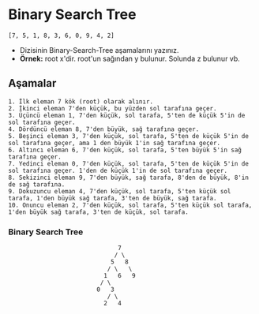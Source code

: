 ﻿# Binary Search Tree
 ```
 [7, 5, 1, 8, 3, 6, 0, 9, 4, 2] 
 ```
- Dizisinin Binary-Search-Tree aşamalarını yazınız.					
- **Örnek:** root x'dir. root'un sağından y bulunur. Solunda z bulunur vb.			

## Aşamalar
```
1. İlk eleman 7 kök (root) olarak alınır.
2. İkinci eleman 7'den küçük, bu yüzden sol tarafına geçer.
3. Üçüncü eleman 1, 7'den küçük, sol tarafa, 5'ten de küçük 5'in de sol tarafına geçer.
4. Dördüncü eleman 8, 7'den büyük, sağ tarafına geçer.
5. Beşinci eleman 3, 7'den küçük, sol tarafa, 5'ten de küçük 5'in de sol tarafına geçer, ama 1 den büyük 1'in sağ tarafına geçer.
6. Altıncı eleman 6, 7'den küçük, sol tarafa, 5'ten büyük 5'in sağ tarafına geçer.
7. Yedinci eleman 0, 7'den küçük, sol tarafa, 5'ten de küçük 5'in de sol tarafına geçer. 1'den de küçük 1'in de sol tarafına geçer.
8. Sekizinci eleman 9, 7'den büyük, sağ tarafa, 8'den de büyük, 8'in de sağ tarafına.
9. Dokuzuncu eleman 4, 7'den küçük, sol tarafa, 5'ten küçük sol tarafa, 1'den büyük sağ tarafa, 3'ten de büyük, sağ tarafa.
10. Onuncu eleman 2, 7'den küçük, sol tarafa, 5'ten küçük sol tarafa, 1'den büyük sağ tarafa, 3'ten de küçük, sol tarafa.
```	

### Binary Search Tree 
```
						       7  
						      / \
						     5   8
						    / \   \
						   1   6   9 
						  / \   
						 0   3  
						    / \
						   2   4  
```
